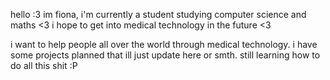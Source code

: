 hello :3 im fiona, i'm currently a student studying computer science and maths <3
i hope to get into medical technology in the future <3

i want to help people all over the world through medical technology.
i have some projects planned that ill just update here or smth. still learning how to do all this shit :P
